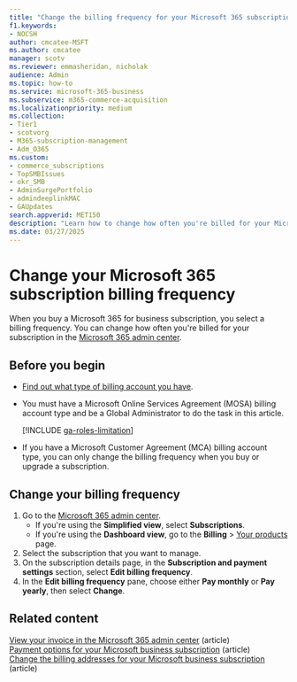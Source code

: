 ```yaml
---
title: "Change the billing frequency for your Microsoft 365 subscription"
f1.keywords:
- NOCSH
author: cmcatee-MSFT
ms.author: cmcatee
manager: scotv
ms.reviewer: emmasheridan, nicholak
audience: Admin
ms.topic: how-to
ms.service: microsoft-365-business
ms.subservice: m365-commerce-acquisition
ms.localizationpriority: medium
ms.collection: 
- Tier1
- scotvorg
- M365-subscription-management
- Adm_O365
ms.custom:
- commerce_subscriptions
- TopSMBIssues
- okr_SMB
- AdminSurgePortfolio
- admindeeplinkMAC
- GAUpdates
search.appverid: MET150
description: "Learn how to change how often you're billed for your Microsoft 365 for business subscription."
ms.date: 03/27/2025
---
```


# Change your Microsoft 365 subscription billing frequency

When you buy a Microsoft 365 for business subscription, you select a billing frequency. You can change how often you're billed for your subscription in the <a href="https://go.microsoft.com/fwlink/p/?linkid=2024339" target="_blank">Microsoft 365 admin center</a>.

## Before you begin

- [Find out what type of billing account you have](../manage-billing-accounts.md#view-my-billing-accounts).
- You must have a Microsoft Online Services Agreement (MOSA) billing account type and be a Global Administrator to do the task in this article.

    [!INCLUDE [ga-roles-limitation](../../includes/ga-roles-limitation.md)]

- If you have a Microsoft Customer Agreement (MCA) billing account type, you can only change the billing frequency when you buy or upgrade a subscription.

## Change your billing frequency

1. Go to the <a href="https://go.microsoft.com/fwlink/p/?linkid=2024339" target="_blank">Microsoft 365 admin center</a>.
    - If you're using the **Simplified view**, select **Subscriptions**.
    - If you're using the **Dashboard view**, go to the **Billing** > <a href="https://go.microsoft.com/fwlink/p/?linkid=842054" target="_blank">Your products</a> page.
2. Select the subscription that you want to manage.
3. On the subscription details page, in the **Subscription and payment settings** section, select **Edit billing frequency**.
4. In the **Edit billing frequency** pane, choose either **Pay monthly** or **Pay yearly**, then select **Change**.

## Related content

[View your invoice in the Microsoft 365 admin center](view-your-bill-or-invoice.md) (article)\
[Payment options for your Microsoft business subscription](pay-for-your-subscription.md) (article)\
[Change the billing addresses for your Microsoft business subscription](change-your-billing-addresses.md) (article)
